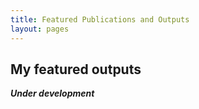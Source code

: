 ```yaml
---
title: Featured Publications and Outputs
layout: pages
---
```


## My featured outputs

***Under development***
